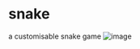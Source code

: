 # snake
a customisable snake game
![image](https://github.com/user-attachments/assets/71ab76f4-847c-4447-b1c1-23b6bff0d080)
